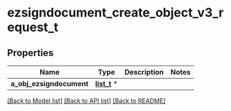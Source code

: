 # ezsigndocument_create_object_v3_request_t

## Properties
Name | Type | Description | Notes
------------ | ------------- | ------------- | -------------
**a_obj_ezsigndocument** | [**list_t**](ezsigndocument_request.md) \* |  | 

[[Back to Model list]](../README.md#documentation-for-models) [[Back to API list]](../README.md#documentation-for-api-endpoints) [[Back to README]](../README.md)


